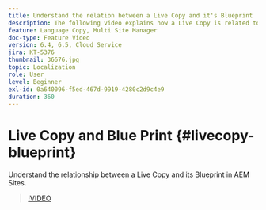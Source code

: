 ```yaml
---
title: Understand the relation between a Live Copy and it's Blueprint
description: The following video explains how a Live Copy is related to it's Blueprint in AEM Sites.
feature: Language Copy, Multi Site Manager
doc-type: Feature Video
version: 6.4, 6.5, Cloud Service
jira: KT-5376
thumbnail: 36676.jpg
topic: Localization
role: User
level: Beginner
exl-id: 0a640096-f5ed-467d-9919-4280c2d9c4e9
duration: 360
---
```

# Live Copy and Blue Print {#livecopy-blueprint}

Understand the relationship between a Live Copy and its Blueprint in AEM Sites.

>[!VIDEO](https://video.tv.adobe.com/v/36676?quality=12&learn=on)
